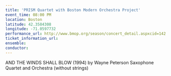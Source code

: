 ```yaml
---
title: 'PRISM Quartet with Boston Modern Orchestra Project'
event_time: 08:00 PM
location: Boston
latitude: 42.3584308
longitude: -71.0597732
performance_url: http://www.bmop.org/season/concert_detail.aspxcid=142.html
ticket_information_url: 
ensemble: 
conductor: 
---
```

AND THE WINDS SHALL BLOW (1994) by Wayne Peterson
Saxophone Quartet and Orchestra (without strings)